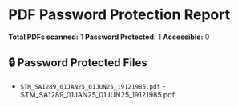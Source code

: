 # PDF Password Protection Report

**Total PDFs scanned:** 1
**Password Protected:** 1
**Accessible:** 0

## 🔒 Password Protected Files

- `STM_SA1289_01JAN25_01JUN25_19121985.pdf` - STM_SA1289_01JAN25_01JUN25_19121985.pdf

